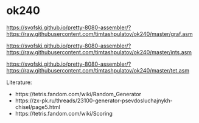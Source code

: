 # ok240

https://svofski.github.io/pretty-8080-assembler/?https://raw.githubusercontent.com/timtashpulatov/ok240/master/graf.asm

https://svofski.github.io/pretty-8080-assembler/?https://raw.githubusercontent.com/timtashpulatov/ok240/master/ints.asm

https://svofski.github.io/pretty-8080-assembler/?https://raw.githubusercontent.com/timtashpulatov/ok240/master/tet.asm


Literature:

<ul>
<li>https://tetris.fandom.com/wiki/Random_Generator
<li>https://zx-pk.ru/threads/23100-generator-psevdosluchajnykh-chisel/page5.html
<li>https://tetris.fandom.com/wiki/Scoring
</ul>
